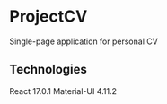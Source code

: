 # ProjectCV

Single-page application for personal CV

## Technologies

React 17.0.1
Material-UI 4.11.2
